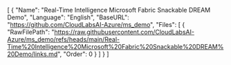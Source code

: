 [
  {
    "Name": "Real-Time Intelligence Microsoft Fabric Snackable DREAM Demo",
    "Language": "English",
    "BaseURL": "https://github.com/CloudLabsAI-Azure/ms_demo",
    "Files": [
      {
        "RawFilePath": "https://raw.githubusercontent.com/CloudLabsAI-Azure/ms_demo/refs/heads/main/Real-Time%20Intelligence%20Microsoft%20Fabric%20Snackable%20DREAM%20Demo/links.md",
        "Order": 0
      }
    ]
  }
]
